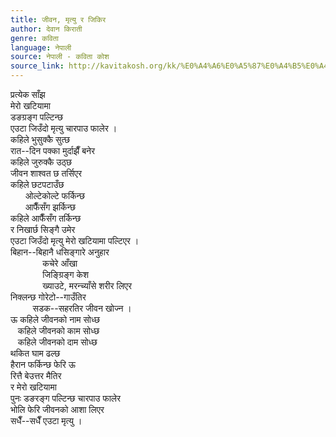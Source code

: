 ```yaml
---
title: जीवन, मृत्यु र जिकिर
author: देवान किराती
genre: कविता
language: नेपाली
source: नेपाली - कविता कोश
source_link: http://kavitakosh.org/kk/%E0%A4%A6%E0%A5%87%E0%A4%B5%E0%A4%BE%E0%A4%A8_%E0%A4%95%E0%A4%BF%E0%A4%B0%E0%A4%BE%E0%A4%A4%E0%A5%80
---
```


प्रत्येक साँझ  
मेरो खटियामा  
डङग्रङ्ग पल्टिन्छ  
एउटा जिउँदो मृत्यु चारपाउ फालेर ।  
कहिले भुसुक्कै सुत्छ  
रात--दिन पक्का मुर्दाझैँ बनेर  
कहिले जुरुक्कै उठ्छ  
जीवन शाश्वत छ तर्सिएर  
कहिले छटपटाउँछ  
      ओल्टेकोल्टे फर्किन्छ  
      आफैँसँग झर्किन्छ  
कहिले आफैँसँग तर्किन्छ  
र निखार्छ सिङ्गै उमेर  
एउटा जिउँदो मृत्यु मेरो खटियामा पल्टिएर ।  
बिहान--बिहानै धसिङ्गारे अनुहार  
             कचेरे आँखा  
             जिङ्ग्रिङ्ग केश  
             ख्याउटे, मरन्च्याँसे शरीर लिएर  
निक्लन्छ गोरेटो--गाउँतिर  
         सडक--सहरतिर जीवन खोज्न ।  
ऊ कहिले जीवनको नाम सोध्छ  
   कहिले जीवनको काम सोध्छ  
   कहिले जीवनको दाम सोध्छ  
थकित घाम ढल्छ  
हैरान फर्किन्छ फेरि ऊ  
रित्तै बेउत्तर मैतिर  
र मेरो खटियामा  
पुनः डङरङ्ग पल्टिन्छ चारपाउ फालेर  
भोलि फेरि जीवनको आशा लिएर  
सधैँ--सधैँ एउटा मृत्यु ।
